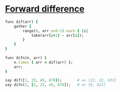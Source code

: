[1]: http://rosettacode.org/wiki/Forward_difference

# [Forward difference][1]

```ruby
func dif(arr) {
    gather {
        range(0, arr.end-1).each { |i|
            take(arr[i+1] - arr[i]);
        }
    }
}
 
func difn(n, arr) {
    n.times { arr = dif(arr) };
    arr;
}
 
say dif([1, 23, 45, 678]);       # => [22, 22, 633]
say difn(2, [1, 23, 45, 678]);   # => [0, 611]
```